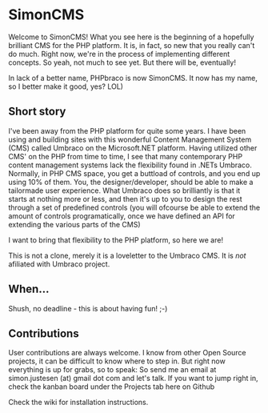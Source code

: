 # SimonCMS

Welcome to SimonCMS!
What you see here is the beginning of a hopefully brilliant CMS for the PHP platform.
It is, in fact, so new that you really can't do much. Right now, we're in the process of implementing different concepts.
So yeah, not much to see yet. But there will be, eventually!

In lack of a better name, PHPbraco is now SimonCMS. It now has my name, so I better make it good, yes? LOL)

## Short story
I've been away from the PHP platform for quite some years. I have been using and building sites with this wonderful Content Management System (CMS) 
called Umbraco on the Microsoft.NET platform. Having utilized other CMS' on the PHP from time to time, I see that many contemporary PHP content management systems lack the flexibility found in .NETs Umbraco. 
Normally, in PHP CMS space, you get a buttload of controls, and you end up using 10% of them.  You, the designer/developer, should be able to make a tailormade user experience. 
What Umbraco does so brilliantly is that it starts at nothing more or less, and then it's up to you to design the rest through a set of predefined controls 
(you will ofcourse be able to extend the amount of controls programatically, once we have defined an API for extending the various parts of the CMS) 

I want to bring that flexibility to the PHP platform, so here we are! 

This is not a clone, merely it is a loveletter to the Umbraco CMS. It is *not* afiliated with Umbraco project.

## When...
Shush, no deadline - this is about having fun! ;-)

## Contributions
User contributions are always welcome. I know from other Open Source projects, it can be difficult to know where to step in. But right now everything is up for grabs, 
so to speak: So send me an email at simon.justesen (at) gmail dot com and let's talk. If you want to jump right in, check the kanban board under the Projects tab 
here on Github 

Check the wiki for installation instructions.
